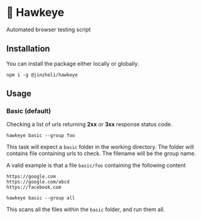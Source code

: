 # 🦅 Hawkeye

Automated browser testing script

## Installation

You can install the package either locally or globally.

`npm i -g @jinzheli/hawkeye`

## Usage

### Basic (default)

Checking a list of urls returning **2xx** or **3xx** response status code.

`hawkeye basic --group foo`

This task will expect a `basic` folder in the working directory. The folder will contains file containing urls to check. The filename will be the group name.

A valid example is that a file `basic/foo` containing the following content

```
https://google.com
https://google.com/abcd
https://facebook.com
```

`hawkeye basic --group all`

This scans all the files within the `basic` folder, and run them all.